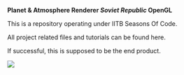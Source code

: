 **Planet & Atmosphere Renderer _Soviet Republic_ OpenGL**

This is a repository operating under IITB Seasons Of Code.

All project related files and tutorials can be found here.

If successful, this is supposed to be the end product.

![](https://www.wncc-iitb.org/images/planet.png)
